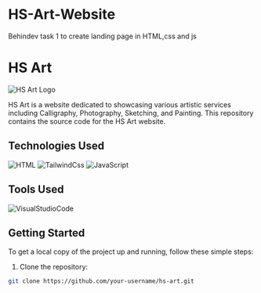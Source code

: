 # HS-Art-Website

Behindev task 1 to create landing page in HTML,css and js

# HS Art

![HS Art Logo](https://cdn-icons-png.flaticon.com/128/3528/3528221.png)

HS Art is a website dedicated to showcasing various artistic services including Calligraphy, Photography, Sketching, and Painting. This repository contains the source code for the HS Art website.

## Technologies Used

![HTML](https://img.shields.io/badge/html5-%23E34F26.svg?style=for-the-badge&logo=html5&logoColor=white)
![TailwindCss](https://img.shields.io/badge/Tailwind%20Css-ffd351?style=for-the-badge&logo=tailwind&logoColor=white&color=blue)
![JavaScript](https://img.shields.io/badge/javascript-%23323330.svg?style=for-the-badge&logo=javascript&logoColor=%23F7DF1E)

## Tools Used

![VisualStudioCode](https://img.shields.io/badge/Visual%20Studio%20Code-ffd351?style=for-the-badge&logo=tailwind&logoColor=white&color=blue)

## Getting Started

To get a local copy of the project up and running, follow these simple steps:

1. Clone the repository:

```bash
git clone https://github.com/your-username/hs-art.git
```
